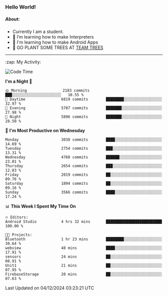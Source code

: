 ### Hello World!

##### About:
- Currently I am a student.
- 🌱 I’m learning how to make Interpreters
- 🌱 I'm learning how to make Android Apps
- 🌱 GO PLANT SOME TREES AT [TEAM TREES](https://teamtrees.org/)

---
  <summary>:zap: My Activity:</summary>
  
<!--START_SECTION:waka-->
![Code Time](http://img.shields.io/badge/Code%20Time-1%2C646%20hrs%2026%20mins-blue)

**I'm a Night 🦉** 

```text
🌞 Morning                2183 commits        ███░░░░░░░░░░░░░░░░░░░░░░   10.55 % 
🌆 Daytime                6819 commits        ████████░░░░░░░░░░░░░░░░░   32.97 % 
🌃 Evening                5787 commits        ███████░░░░░░░░░░░░░░░░░░   27.98 % 
🌙 Night                  5896 commits        ███████░░░░░░░░░░░░░░░░░░   28.50 % 
```
📅 **I'm Most Productive on Wednesday** 

```text
Monday                   3038 commits        ████░░░░░░░░░░░░░░░░░░░░░   14.69 % 
Tuesday                  2754 commits        ███░░░░░░░░░░░░░░░░░░░░░░   13.31 % 
Wednesday                4760 commits        ██████░░░░░░░░░░░░░░░░░░░   23.01 % 
Thursday                 2654 commits        ███░░░░░░░░░░░░░░░░░░░░░░   12.83 % 
Friday                   2019 commits        ██░░░░░░░░░░░░░░░░░░░░░░░   09.76 % 
Saturday                 1894 commits        ██░░░░░░░░░░░░░░░░░░░░░░░   09.16 % 
Sunday                   3566 commits        ████░░░░░░░░░░░░░░░░░░░░░   17.24 % 
```


📊 **This Week I Spent My Time On** 

```text
🔥 Editors: 
Android Studio           4 hrs 32 mins       █████████████████████████   100.00 % 

🐱‍💻 Projects: 
Bluetooth                1 hr 23 mins        ████████░░░░░░░░░░░░░░░░░   30.64 % 
webview                  48 mins             ████░░░░░░░░░░░░░░░░░░░░░   17.91 % 
sensors                  24 mins             ██░░░░░░░░░░░░░░░░░░░░░░░   08.91 % 
Unit1                    21 mins             ██░░░░░░░░░░░░░░░░░░░░░░░   07.95 % 
FirebaseStorage          20 mins             ██░░░░░░░░░░░░░░░░░░░░░░░   07.63 % 
```


 Last Updated on 04/12/2024 03:23:21 UTC
<!--END_SECTION:waka-->
